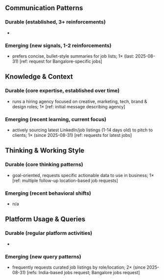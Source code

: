 ## Communication Patterns
### Durable (established, 3+ reinforcements)
- 

### Emerging (new signals, 1-2 reinforcements)
- prefers concise, bullet-style summaries for job lists; 1× (last: 2025-08-31) [ref: request for Bangalore-specific jobs]

## Knowledge & Context
### Durable (core expertise, established over time)
- runs a hiring agency focused on creative, marketing, tech, brand & design roles; 1× [ref: initial message describing agency]

### Emerging (recent learning, current focus)
- actively sourcing latest LinkedIn/job listings (1-14 days old) to pitch to clients; 1× (since 2025-08-31) [ref: requests for latest jobs]

## Thinking & Working Style
### Durable (core thinking patterns)
- goal-oriented, requests specific actionable data to use in business; 1× [ref: multiple follow-up location-based job requests]

### Emerging (recent behavioral shifts)
- n/a

## Platform Usage & Queries
### Durable (regular platform activities)
-

### Emerging (new query patterns)
- frequently requests curated job listings by role/location; 2× (since 2025-08-31) [refs: India-based jobs request; Bangalore jobs request]
